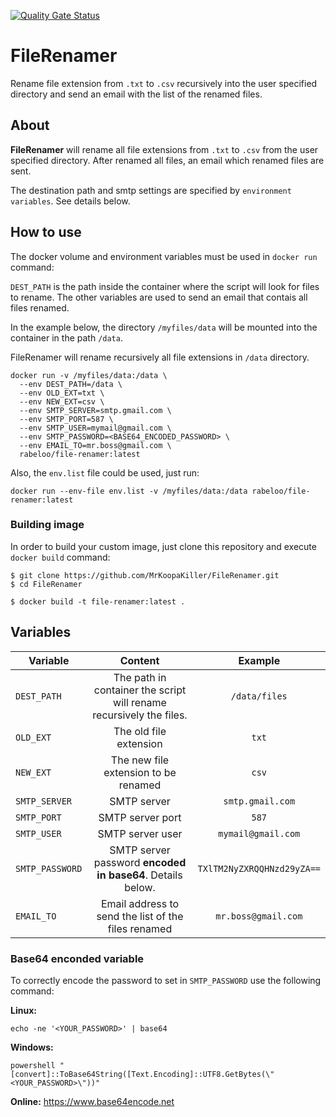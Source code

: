 [![Quality Gate Status](https://sonarcloud.io/api/project_badges/measure?project=MrKoopaKiller_FileRenamer&metric=alert_status)](https://sonarcloud.io/dashboard?id=MrKoopaKiller_FileRenamer)

# FileRenamer

Rename file extension from `.txt` to `.csv` recursively into the user specified directory and send an email with the list of the renamed files.

## About

**FileRenamer** will rename all file extensions from `.txt` to `.csv` from the user specified directory. After renamed all files, an email which renamed files are sent.

The destination path and smtp settings are specified by `environment variables`. See details below.

## How to use

The docker volume and environment variables must be used in `docker run` command:

`DEST_PATH` is the path inside the container where the script will look for files to rename.
The other variables are used to send an email that contais all files renamed.

In the example below, the directory `/myfiles/data` will be mounted into the container in the path `/data`.

FileRenamer will rename recursively all file extensions in `/data` directory.

```
docker run -v /myfiles/data:/data \
  --env DEST_PATH=/data \
  --env OLD_EXT=txt \
  --env NEW_EXT=csv \
  --env SMTP_SERVER=smtp.gmail.com \
  --env SMTP_PORT=587 \
  --env SMTP_USER=mymail@gmail.com \
  --env SMTP_PASSWORD=<BASE64_ENCODED_PASSWORD> \
  --env EMAIL_TO=mr.boss@gmail.com \
  rabeloo/file-renamer:latest
```

Also, the `env.list` file could be used, just run:

```
docker run --env-file env.list -v /myfiles/data:/data rabeloo/file-renamer:latest
```

### Building image
In order to build your custom image, just clone this repository and execute `docker build` command:

```
$ git clone https://github.com/MrKoopaKiller/FileRenamer.git
$ cd FileRenamer

$ docker build -t file-renamer:latest .
```

## Variables
| Variable | Content | Example
|---|:---:| :---: |
| `DEST_PATH`  | The path in container the script will rename recursively the files. | `/data/files` |
| `OLD_EXT`  | The old file extension | `txt`|
| `NEW_EXT`  | The new file extension to be renamed | `csv`|
| `SMTP_SERVER`  | SMTP server | `smtp.gmail.com`|
| `SMTP_PORT`  | SMTP server port |`587`  |
| `SMTP_USER`  | SMTP server user | `mymail@gmail.com` |
| `SMTP_PASSWORD`  | SMTP server password **encoded in base64**. Details below. | `TXlTM2NyZXRQQHNzd29yZA==`
| `EMAIL_TO`  | Email address to send the list of the files renamed | `mr.boss@gmail.com`  |

### Base64 enconded variable

To correctly encode the password to set in `SMTP_PASSWORD` use the following command:

**Linux:**
```
echo -ne '<YOUR_PASSWORD>' | base64
```

**Windows:**
```
powershell "[convert]::ToBase64String([Text.Encoding]::UTF8.GetBytes(\"<YOUR_PASSWORD>\"))"
```

**Online:**
https://www.base64encode.net
